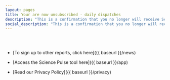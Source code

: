 ```yaml
---
layout: pages
title: Your are now unsubscribed - daily dispatches
description: "This is a confirmation that you no longer will receive Science Pulse daily reports."
social_description: "This is a confirmation that you no longer will receive Science Pulse daily reports."
---
```


<style>
ul{
margin-top: 60px;
}
</style>

* [To sign up to other reports, click here]({{ baseurl }}/news)

* [Access the Science Pulse tool here]({{ baseurl }}/app)

* [Read our Privacy Policy]({{ baseurl }}/privacy)
